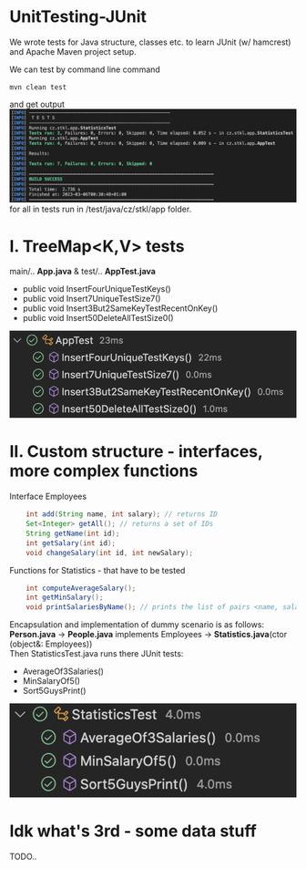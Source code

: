 # UnitTesting-JUnit
We wrote tests for Java structure, classes etc. to learn JUnit (w/ hamcrest) and Apache Maven project setup. 

We can test by command line command
```
mvn clean test
```
and get output
![alt text](misc/Tsts-All.png)  
for all in tests run in /test/java/cz/stkl/app folder.
# I. TreeMap<K,V> tests
main/.. **App.java** & test/.. **AppTest.java**
- public void InsertFourUniqueTestKeys()  
- public void Insert7UniqueTestSize7()  
- public void Insert3But2SameKeyTestRecentOnKey()  
- public void Insert50DeleteAllTestSize0() 

![alt text](misc/Tsts-TreeMap.png)
# II. Custom structure - interfaces, more complex functions
Interface Employees   
```java
    int add(String name, int salary); // returns ID
    Set<Integer> getAll(); // returns a set of IDs
    String getName(int id);
    int getSalary(int id);
    void changeSalary(int id, int newSalary);
```
Functions for Statistics - that have to be tested
```java
    int computeAverageSalary();
    int getMinSalary();
    void printSalariesByName(); // prints the list of pairs <name, salary> that is sorted by employee names
```
Encapsulation and implementation of dummy scenario is as follows:  
**Person.java** -> **People.java** implements Employees -> **Statistics.java**(ctor (object&: Employees))  
Then StatisticsTest.java runs there JUnit tests:  
- AverageOf3Salaries()  
- MinSalaryOf5()  
- Sort5GuysPrint()  

![alt text](misc/Tsts-Statistics.png)  
# Idk what's 3rd - some data stuff
TODO..